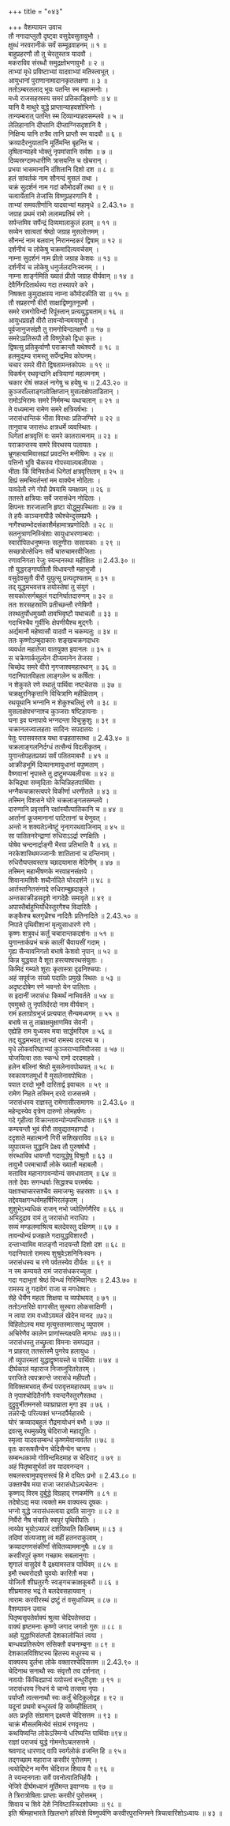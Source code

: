 +++
title = "०४३"

+++
वैशम्पायन उवाच  
तौ नगादाप्लुतौ दृष्ट्वा वसुदेवसुतावुभौ ।  
क्षुब्धं नरवरानीकं सर्वं सम्मूढवाहनम् ॥ १ ॥  
बाहुप्रहरणौ तौ तु चेरतुस्तत्र यादवौ ।  
मकराविव संरब्धौ समुद्रक्षोभणावुभौ ॥ २ ॥  
ताभ्यां मृधे प्रविष्टाभ्यां यादवाभ्यां मतिस्त्वभूत् ।  
आयुधानां पुराणानामादानकृतलक्षणा ॥ ३ ॥  
ततोऽम्बरतलाद् भूयः पतन्ति स्म महात्मनोः ।  
मध्ये राजसहस्रस्य समरं प्रतिकाङ्क्षिणोः ॥ ४ ॥  
यानि वै माथुरे युद्धे प्राप्तान्याहवशोभिनोः ।  
तान्यम्बरात् पतन्ति स्म दिव्यान्याहवसम्प्लवे ॥ ५ ॥  
लेलिहानानि दीप्तानि दीप्ताग्निसदृशानि वै ।  
निक्षिप्य यानि तत्रैव तानि प्राप्तौ स्म यादवौ ॥ ६ ॥  
क्रव्यादैरनुयातानि मूर्तिमन्ति बृहन्ति च ।  
तृषितान्याहवे भोक्तुं नृपमांसानि सर्वशः ॥ ७ ॥  
दिव्यस्रग्दामधारीणि त्रासयन्ति च खेचरान् ।  
प्रभया भासमानानि दंशितानि दिशो दश ॥ ८ ॥  
हलं सांवर्तकं नाम सौनन्दं मुसलं तथा ।  
चक्रं सुदर्शनं नाम गदां कौमोदकीं तथा ॥ ९ ॥  
चत्वार्येतानि तेजांसि विष्णुप्रहरणानि वै ।  
ताभ्यां समवतीर्णानि यादवाभ्यां महामृधे ॥ 2.43.१० ॥  
जग्राह प्रथमं रामो ललामप्रतिमं रणे ।  
सर्पन्तमिव सर्पेन्द्रं दिव्यमालाकुलं हलम् ॥ ११ ॥  
सव्येन सात्वतां श्रेष्ठो जग्राह मुसलोत्तमम् ।  
सौनन्दं नाम बलवान् निरानन्दकरं द्विषाम् ॥ १२ ॥  
दर्शनीयं च लोकेषु चक्रमादित्यवर्चसम् ।  
नाम्ना सुदर्शनं नाम प्रीतो जग्राह केशवः ॥ १३ ॥  
दर्शनीयं च लोकेषु धनुर्जलदनिःस्वनम् । ।  
नाम्ना शार्ङ्गमिति ख्यातं प्रीतो जग्राह वीर्यवान् ॥ १४ ॥  
देवैर्निगदितार्थस्य गदा तस्यापरे करे ।  
निषक्ता कुमुदाक्षस्य नाम्ना कौमोदकीति सा ॥ १५ ॥  
तौ सप्रहरणौ वीरौ साक्षाद्विष्णुतनूपमौ ।  
समरे रामगोविन्दौ रिपूंस्तान् प्रत्ययुद्ध्यताम्॥ १६ ॥  
आयुधप्रग्रहौ वीरौ तावन्योन्यमयावुभौ ।  
पूर्वजानुजसंज्ञौ तु रामगोविन्दलक्षणौ ॥ १७ ॥  
समरेऽप्रतिरूपौ तौ विष्णुरेको द्विधा कृतः ।  
द्विषत्सु प्रतिकुर्वाणौ पराक्रान्तौ यथेश्वरौ ॥ १८ ॥  
हलमुद्यम्य रामस्तु सर्पेन्द्रमिव कोपनम्।  
चचार समरे वीरो द्विषतामन्तकोपमः ॥ १९ ॥  
विकर्षन् रथवृन्दानि क्षत्रियाणां महात्मनाम् ।  
चकार रोषं सफलं नागेषु च हयेषु च ॥ 2.43.२० ॥  
कुञ्जराँल्लाङ्गलोत्क्षिप्तान् मुसलाक्षेपताडितान् ।  
रामोऽभिरामः समरे निर्ममन्थ यथाचलान् ॥ २१ ॥  
ते वध्यमाना रामेण समरे क्षत्रियर्षभाः ।  
जरासंधान्तिकं भीता विरथाः प्रतिजग्मिरे ॥ २२ ॥  
तानुवाच जरासंधः क्षत्रधर्मे व्यवस्थितः ।  
धिगेतां क्षत्रवृत्तिं वः समरे कातरात्मनाम् ॥ २३ ॥  
पराक्रान्तस्य समरे विरथस्य पलायतः ।  
भ्रूणहत्यामिवासह्यां प्रवदन्ति मनीषिणः ॥ २४ ॥  
पत्तिनो भुवि चैकस्य गोपस्याल्पबलीयसः ।  
भीताः किं विनिवर्तध्वं धिगेतां क्षत्रवृत्तिताम् ॥ २५ ॥  
क्षिप्रं समभिवर्तन्तां मम वाक्येन नोदिताः ।  
यावदेतौ रणे गोपौ प्रेषयामि यमक्षयम् ॥ २६ ॥  
ततस्ते क्षत्रियाः सर्वे जरासंधेन नोदिताः ।  
क्षिपन्तः शरजालानि हृष्टा योद्धुमुपस्थिताः ॥ २७ ॥  
ते हयैः काञ्चनापीडै रथैश्चेन्दुसमप्रभैः ।  
नागैश्चाम्भोदसंकाशैर्महामात्रप्रणोदितैः ॥ २८ ॥  
सतनुत्राणनिस्त्रिंशाः सायुधाभरणाम्बराः ।  
स्वारोपितधनुष्मन्तः सतूणीराः ससायकाः ॥ २९ ॥  
सच्छत्रोत्सेधिनः सर्वे चारुचामरवीजिताः ।  
रणावनिगता रेजुः स्यन्दनस्था महीक्षितः ॥ 2.43.३० ॥  
तौ युद्धरङ्गापतितौ विधावन्तौ महाभुजौ ।  
वसुदेवसुतौ वीरौ युयुत्सू प्रत्यदृश्यताम् ॥ ३१ ॥  
तद् युद्धमभवत्तत्र तयोस्तेषां तु संयुगं ।  
सायकोत्सर्गबहुलं गदानिर्घातदारुणम् ॥ ३२ ॥  
ततः शरसहस्राणि प्रतीच्छन्तौ रणेषिणौ ।  
तस्थतुर्योधमुख्यौ तावभिवृष्टौ यथाचलौ ॥ ३३ ॥  
गदाभिश्चैव गुर्वीभिः क्षेपणीयैश्च मुद्गरैः ।  
अर्द्यमानौ महेष्वासौ यादवौ न चकम्पतुः ॥ ३४ ॥  
ततः कृष्णोऽम्बुदाकारः शङ्खचक्रगदाधरः  
व्यवर्धत महातेजा वातयुक्त इवानलः ॥ ३५ ॥  
स चक्रेणार्कतुल्येन दीप्यमानेन तेजसा ।  
चिच्छेद समरे वीरो नृगजाश्वमहारथान् ॥ ३६ ॥  
गदानिपातविहता लाङ्गलेन च कर्षिताः ।  
न शेकुस्ते रणे स्थातुं पार्थिवा नष्टचेतसः ॥ ३७ ॥  
चक्रक्षुरनिकृत्तानि विचित्राणि महीक्षिताम् ।  
रथयूथानि भग्नानि न शेकुश्चलितुं रणे ॥ ३८ ॥  
मुसलाक्षेपभग्नाश्च कुञ्जराः षष्टिहायनाः ।  
घना इव घनापाये भग्नदन्ता विचुक्रुशुः ॥ ३९ ॥  
चक्रानलज्वालहताः सादिनः सपदातयः ।  
पेतुः परासवस्तत्र यथा वज्रहतास्तथा ॥ 2.43.४० ॥  
चक्रलाङ्गलनिर्दग्धं तत्सैन्यं विदलीकृतम् ।  
युगान्तोपहतप्रख्यं सर्वं पतितमाबभौ ॥ ४१ ॥  
आक्रीडभूमिं दिव्यानामायुधानां वपुष्मताम् ।  
वैष्णवानां नृपास्ते तु द्रष्टुमप्यबलीयसः ॥ ४२ ॥  
केचिद्रथा सम्मृदिताः केचिन्निहतपार्थिवाः ।  
भग्नैकचक्रास्त्वपरे विकीर्णा धरणीतले ॥ ४३ ॥  
तस्मिन् विशसने घोरे चक्रलाङ्गलसम्प्लवे ।  
दारुणानि प्रवृत्तानि रक्षांस्यौत्पातिकानि च ॥ ४४ ॥  
आर्तानां कूजमानानां पाटितानां च वेणुवत् ।  
अन्तो न शक्यतेऽन्वेष्टुं नृनागरथवाजिनाम् ॥ ४५ ॥  
सा पातितनरेन्द्राणां रुधिराऽऽर्द्रा रणक्षितिः ।  
योषेव चन्दनार्द्राङ्गी भैरवा प्रतिभाति वै ॥ ४६ ॥  
नरकेशास्थिमज्जान्त्रैः शातितानां च दन्तिनाम् ।  
रुधिरौघप्लवस्तत्र च्छादयामास मेदिनीम् ॥ ४७ ॥  
तस्मिन् महाभीषणके नरवाहनसंक्षये ।  
शिवानामशिवैः शब्दैर्नादिते घोरदर्शने ॥ ४८ ॥  
आर्तस्तनितसंनादे रुधिराम्बुह्रदाकुले ।  
अन्तकाक्रीडसदृशे नागदेहैः समावृते ॥ ४९ ॥  
अपास्तैर्बाहुभिर्योधैस्तुरगैश्च विदारितैः ।  
कङ्कैश्च बलगृध्रैश्च नादितैः प्रतिनादिते ॥ 2.43.५० ॥  
निपाते पृथिवीशानां मृत्युसाधारणे रणे ।  
कृष्णः शत्रुवधं कर्तुं चचारान्तकदर्शनः ॥ ५१ ॥  
युगान्तार्कप्रभं चक्रं कालीं चैवायसीं गदाम् ।  
गृह्य सैन्यावनिगतो बभाषे केशवो नृपान् ॥ ५२ ॥  
किन्न युद्धयत वै शूरा हस्त्यश्वरथसंयुताः ।  
किमिदं गम्यते शूराः कृतास्त्रा दृढनिश्चयाः ।  
अहं सपूर्वजः संख्ये पदातिः प्रमुखे स्थितः ॥ ५३ ॥  
अदृष्टदोषेण रणे भवन्तो येन पालिताः ।  
स इदानीं जरासंधः किमर्थं नाभिवर्तते ॥ ५४ ॥  
एवमुक्ते तु नृपतिर्दरदो नाम वीर्यवान् ।  
रामं हलाग्रोग्रभुजं प्रत्ययात् सैन्यमध्यगम् ॥ ५५ ॥  
बभाषे स तु ताम्राक्षमुक्षाणमिव सेवनी ।  
एह्येहि राम युध्यस्व मया सार्द्धमरिंदम ॥ ५६ ॥  
तद् युद्धमभवत् ताभ्यां रामस्य दरदस्य च ।  
मृधे लोकवरिष्ठाभ्यां कुञ्जराभ्यामिवौजसा ॥ ५७ ॥  
योजयित्वा ततः स्कन्धे रामो दरदमाहवे ।  
हलेन बलिनां श्रेष्ठो मुसलेनावपोथयत् ॥ ५८ ॥  
स्वकायगतमूर्धा वै मुसलेनावपोथितः ।  
पपात दरदो भूमौ दारितार्द्व इवाचलः ॥ ५९ ॥  
रामेण निहते तस्मिन् दरदे राजसत्तमे ।  
जरासंधस्य राज्ञस्तु रामेणासीत्समागमः ॥ 2.43.६० ॥  
महेन्द्रस्येव वृत्रेण दारुणो लोमहर्षणः ।  
गदे गृहीत्वा विक्रान्तावन्योन्यमभिधावतः ॥ ६१ ॥  
कम्पयन्तौ भुवं वीरौ तावुद्यतमहागदौ ।  
ददृशाते महात्मानौ गिरी सशिखराविव ॥ ६२ ॥  
व्युपारमन्त युद्धानि प्रेक्ष्य तौ पुरुषर्षभौ ।  
संरब्धाविव धावन्तौ गदायुद्धेषु विश्रुतौ ॥ ६३ ॥  
तावुभौ परमाचार्यौ लोके ख्यातौ महाबलौ ।  
मत्ताविव महानागावन्योन्यं समधावताम् ॥ ६४ ॥  
ततो देवाः सगन्धर्वाः सिद्धाश्च परमर्षयः ।  
यक्षाश्चाप्सरसश्चैव समाजग्मुः सहस्रशः ॥ ६५ ॥  
तद्देवयक्षगन्धर्वमहर्षिभिरलंकृतम् ।  
शुशुभेऽभ्यधिकं राजन् नभो ज्योतिर्गणैरिव ॥ ६६ ॥  
अभिदुद्राव रामं तु जरासंधो नराधिपः ।  
सव्यं मण्डलमाश्रित्य बलदेवस्तु दक्षिणम् ॥ ६७ ॥  
तावन्योन्यं प्रजह्राते गदायुद्धविशारदौ ।  
दन्ताभ्यामिव मातङ्गौ नादयन्तौ दिशो दश ॥ ६८ ॥  
गदानिपातो रामस्य शुश्रुवेऽशनिनिःस्वनः ।  
जरासंधस्य च रणे पर्वतस्येव दीर्यतः ॥ ६९ ॥  
न स्म कम्पयते रामं जरासंधकरच्युता ।  
गदा गदाभृतां श्रेष्ठं विन्ध्यं गिरिमिवानिलः ॥ 2.43.७० ॥  
रामस्य तु गदावेगं राजा स मगधेश्वरः ।  
सेहे धैर्येण महता शिक्षया च व्यपोथयत् ॥ ७१ ॥  
ततोऽन्तरिक्षे वागासीत् सुस्वरा लोकसाक्षिणी ।  
न त्वया राम वध्योऽयमलं खेदेन मानद ॥७२॥  
विहितोऽस्य मया मृत्युस्तस्मात्साधु व्युपारम ।  
अचिरेणैव कालेन प्राणांस्त्यक्ष्यति मागधः ॥७३॥।  
जरासंधस्तु तच्छ्रुत्वा विमनाः समपद्यत ।  
न प्राहरत् ततस्तस्मै पुनरेव हलायुधः ।  
तौ व्युपारमतां युद्धाद्वृष्णयस्ते च पार्थिवाः ॥ ७४ ॥  
दीर्घकालं महाराज निजघ्नुरितरेतरम् ।  
पराजिते त्वपक्रान्ते जरासंधे महीपतौ ।  
विविक्तमभवत् सैन्यं परावृत्तमहारथम् ॥ ७५ ॥  
ते नृपाश्चोदितैर्नागैः स्यन्दनैस्तुरगैस्तथा ।  
दुद्रुवुर्भीतमनसो व्याघ्राघ्राता मृगा इव ॥ ७६ ।  
तन्नरेन्द्रैः परित्यक्तं भग्नदर्पैर्महारथैः ।  
घोरं क्रव्यादबहुलं रौद्रमायोधनं बभौ ॥ ७७ ॥  
द्रवत्सु रथमुख्येषु चेदिराजो महाद्युतिः ।  
स्मृत्वा यादवसम्बन्धं कृष्णमेवान्ववर्तत ॥ ७८ ॥  
वृतः कारूषसैन्येन चेदिसैन्येन चानघ ।  
सम्बन्धकामो गोविन्दमिदमाह स चेदिराट् ॥ ७९ ॥  
अहं पितृष्वसुर्भर्ता तव यादवनन्दन ।  
सबलस्त्वामुपावृत्तस्त्वं हि मे दयितः प्रभो ॥ 2.43.८० ॥  
उक्तश्चैष मया राजा जरासंधोऽल्पचेतनः ।  
कृष्णाद् विरम दुर्बुद्धे विग्रहाद् रणकर्मणि ॥ ८१ ॥  
तदेषोऽद्य मया त्यक्तो मम वाक्यस्य दूषकः ।  
भग्नो युद्धे जरासंधस्त्वया द्रवति सानुगः ॥ ८२ ॥  
निर्वैरो नैष संयाति स्वपुरं पृथिवीपतिः ।  
त्वय्येव भूयोऽप्यपरं दर्शयिष्यति किल्बिषम् ॥ ८३ ॥  
तदिमां संत्यजाशु त्वं महीं हतनराकुलाम् ।  
क्रव्यादगणसंकीर्णां सेवितव्याममानुषैः ॥ ८४ ॥  
करवीरपुरं कृष्ण गच्छामः सबलानुगाः ।  
शृगालं वासुदेवं वै द्रक्ष्यामस्तत्र पार्थिवम् ॥ ८५ ॥  
इमौ रथवरोदग्रौ युवयोः कारितौ मया ।  
योजितौ शीघ्रतुरगैः स्वङ्गचक्राक्षकूबरौ ॥ ८६ ॥  
शीघ्रमारुह भद्रं ते बलदेवसहायवान् ।  
त्वरामः करवीरस्थं द्रष्टुं तं वसुधाधिपम् ॥ ८७ ॥  
वैशम्पायन उवाच  
पितृष्वसृपतेर्वाक्यं श्रुत्वा चेदिपतेस्तदा ।  
वाक्यं हृष्टमनाः कृष्णो जगाद जगतो गुरुः ॥ ८८ ॥  
अहो युद्धाभिसंतप्तौ देशकालोचितं त्वया ।  
बान्धवप्रतिरूपेण संसिक्तौ वचनाम्बुना ॥ ८९ ॥  
देशकालविशिष्टस्य हितस्य मधुरस्य च ।  
वाक्यस्य दुर्लभा लोके वक्तारश्चेदिसत्तम ॥ 2.43.९० ॥  
चेदिनाथ सनाथौ स्वः संवृत्तौ तव दर्शनात् ।  
नावयोः किंचिदप्राप्यं ययोस्त्वं बन्धुरीदृशः ॥ ९१ ॥  
जरासंधस्य निधनं ये चान्ये तत्समा नृपाः ।  
पर्याप्तौ त्वत्सनाथौ स्वः कर्तुं चेदिकुलोद्वह ॥ ९२ ॥  
यदूनां प्रथमो बन्धुस्त्वं हि सर्वमहीक्षिताम् ।  
अतः प्रभृति संग्रामान् द्रक्ष्यसे चेदिसत्तम ॥ ९३ ॥  
चाक्रं मौसलमित्येवं संग्रामं रणवृत्तयः ।  
कथयिष्यन्ति लोकेऽस्मिन्ये धरिष्यन्ति पार्थिवाः॥९४॥  
राज्ञां पराजयं युद्धे गोमन्तेऽचलसत्तमे ।  
श्रवणाद् धारणाद् वापि स्वर्गलोकं व्रजन्ति हि ॥ ९५॥  
तद्गच्छाम महाराज करवीरं पुरोत्तमम् ।  
त्वयोद्दिष्टेन मार्गेण चेदिराज शिवाय वै ॥ ९६ ॥  
ते स्यन्दनगताः सर्वे पवनोत्पातिभिर्हयैः ।  
भेजिरे दीर्घमध्वानं मूर्तिमन्त इवाग्नयः ॥ ९७ ॥  
ते त्रिरात्रोषिताः प्राप्ताः करवीरं पुरोत्तमम् ।  
शिवाय च शिवे देशे निविष्टास्त्रिदशोपमाः ॥ ९८ ॥  
इति श्रीमहाभारते खिलभागे हरिवंशे विष्णुपर्वणि करवीरपुराभिगमने त्रिचत्वारिंशोऽध्यायः ॥ ४३ ॥